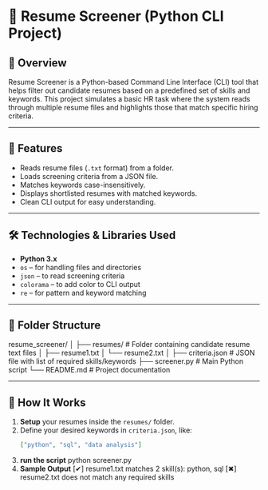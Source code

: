 # 🧾 Resume Screener (Python CLI Project)

## 📌 Overview

Resume Screener is a Python-based Command Line Interface (CLI) tool that helps filter out candidate resumes based on a predefined set of skills and keywords. This project simulates a basic HR task where the system reads through multiple resume files and highlights those that match specific hiring criteria.

---

## 🚀 Features

- Reads resume files (`.txt` format) from a folder.
- Loads screening criteria from a JSON file.
- Matches keywords case-insensitively.
- Displays shortlisted resumes with matched keywords.
- Clean CLI output for easy understanding.

---

## 🛠️ Technologies & Libraries Used

- **Python 3.x**
- `os` – for handling files and directories
- `json` – to read screening criteria
- `colorama` – to add color to CLI output
- `re` – for pattern and keyword matching

---

## 📂 Folder Structure
resume_screener/
│
├── resumes/ # Folder containing candidate resume text files
│ ├── resume1.txt
│ └── resume2.txt
│
├── criteria.json # JSON file with list of required skills/keywords
├── screener.py # Main Python script
└── README.md # Project documentation


---

## 🧠 How It Works

1. **Setup** your resumes inside the `resumes/` folder.
2. Define your desired keywords in `criteria.json`, like:
   ```json
   ["python", "sql", "data analysis"]
3. **run the script** python screener.py
4. **Sample Output**
[✔] resume1.txt matches 2 skill(s): python, sql
[✖] resume2.txt does not match any required skills
